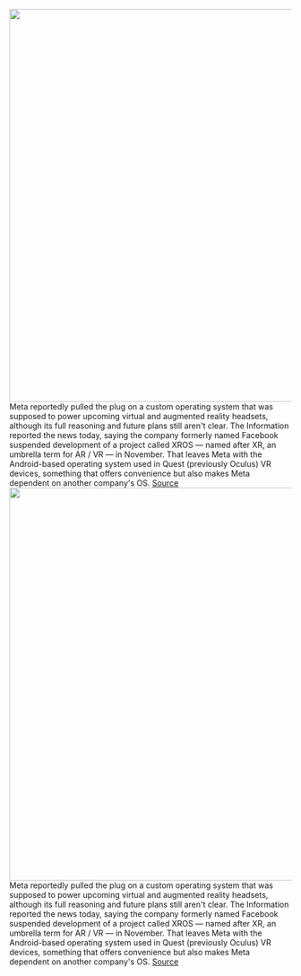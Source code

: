 <img src='https://cdn.vox-cdn.com/thumbor/KhF8zHy3nmlpuYSMxRzuKxnz95I=/0x0:2040x1360/1200x800/filters:focal(857x517:1183x843)/cdn.vox-cdn.com/uploads/chorus_image/image/70350202/acastro_211101_1777_meta_0004.0.jpg' width='700px' /><br/>
Meta reportedly pulled the plug on a custom operating system that was supposed to power upcoming virtual and augmented reality headsets, although its full reasoning and future plans still aren't clear. The Information reported the news today, saying the company formerly named Facebook suspended development of a project called XROS — named after XR, an umbrella term for AR / VR — in November. That leaves Meta with the Android-based operating system used in Quest (previously Oculus) VR devices, something that offers convenience but also makes Meta dependent on another company's OS.
<a href='https://www.theverge.com/2022/1/5/22868388/meta-xros-vr-ar-os-development-canceled'> Source <a/><img src='https://cdn.vox-cdn.com/thumbor/KhF8zHy3nmlpuYSMxRzuKxnz95I=/0x0:2040x1360/1200x800/filters:focal(857x517:1183x843)/cdn.vox-cdn.com/uploads/chorus_image/image/70350202/acastro_211101_1777_meta_0004.0.jpg' width='700px' /><br/>
Meta reportedly pulled the plug on a custom operating system that was supposed to power upcoming virtual and augmented reality headsets, although its full reasoning and future plans still aren't clear. The Information reported the news today, saying the company formerly named Facebook suspended development of a project called XROS — named after XR, an umbrella term for AR / VR — in November. That leaves Meta with the Android-based operating system used in Quest (previously Oculus) VR devices, something that offers convenience but also makes Meta dependent on another company's OS.
<a href='https://www.theverge.com/2022/1/5/22868388/meta-xros-vr-ar-os-development-canceled'> Source <a/>